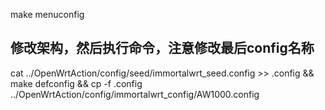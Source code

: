 
make menuconfig
## 修改架构，然后执行命令，注意修改最后config名称
cat ../OpenWrtAction/config/seed/immortalwrt_seed.config >> .config && make defconfig && cp -f .config ../OpenWrtAction/config/immortalwrt_config/AW1000.config
